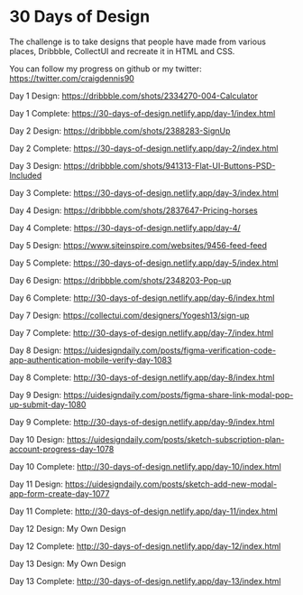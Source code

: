 # 30 Days of Design

The challenge is to take designs that people have made from various places, Dribbble, CollectUI and recreate it in HTML and CSS.

You can follow my progress on github or my twitter: https://twitter.com/craigdennis90


Day 1 Design: https://dribbble.com/shots/2334270-004-Calculator

Day 1 Complete: https://30-days-of-design.netlify.app/day-1/index.html

Day 2 Design: https://dribbble.com/shots/2388283-SignUp

Day 2 Complete: https://30-days-of-design.netlify.app/day-2/index.html

Day 3 Design: https://dribbble.com/shots/941313-Flat-UI-Buttons-PSD-Included

Day 3 Complete: https://30-days-of-design.netlify.app/day-3/index.html

Day 4 Design: https://dribbble.com/shots/2837647-Pricing-horses

Day 4 Complete: https://30-days-of-design.netlify.app/day-4/

Day 5 Design: https://www.siteinspire.com/websites/9456-feed-feed

Day 5 Complete: https://30-days-of-design.netlify.app/day-5/index.html

Day 6 Design: https://dribbble.com/shots/2348203-Pop-up

Day 6 Complete: http://30-days-of-design.netlify.app/day-6/index.html

Day 7 Design: https://collectui.com/designers/Yogesh13/sign-up

Day 7 Complete: http://30-days-of-design.netlify.app/day-7/index.html

Day 8 Design: https://uidesigndaily.com/posts/figma-verification-code-app-authentication-mobile-verify-day-1083

Day 8 Complete: http://30-days-of-design.netlify.app/day-8/index.html

Day 9 Design: https://uidesigndaily.com/posts/figma-share-link-modal-pop-up-submit-day-1080

Day 9 Complete: http://30-days-of-design.netlify.app/day-9/index.html

Day 10 Design: https://uidesigndaily.com/posts/sketch-subscription-plan-account-progress-day-1078

Day 10 Complete: http://30-days-of-design.netlify.app/day-10/index.html

Day 11 Design: 
https://uidesigndaily.com/posts/sketch-add-new-modal-app-form-create-day-1077

Day 11 Complete:  http://30-days-of-design.netlify.app/day-11/index.html

Day 12 Design: My Own Design

Day 12 Complete: http://30-days-of-design.netlify.app/day-12/index.html

Day 13 Design: My Own Design

Day 13 Complete: http://30-days-of-design.netlify.app/day-13/index.html




